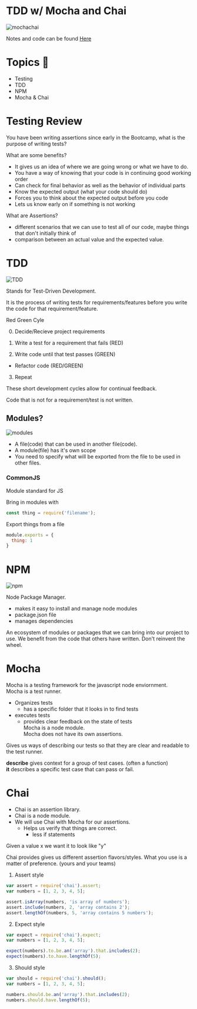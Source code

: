 # TDD w/ Mocha and Chai
![mochachai](https://raw.githubusercontent.com/tborsa/lectures/master/week2/day1/assets/mochachai.gif)

Notes and code can be found [Here](https://github.com/tborsa/lectures/tree/master/week2/day1)

# Topics 📢
- Testing
- TDD
- NPM
- Mocha & Chai


# Testing Review

You have been writing assertions since early in the Bootcamp, what is the purpose of writing tests?

What are some benefits?

- It gives us an idea of where we are going wrong or what we have to do.
- You have a way of knowing that your code is in continuing good working order
- Can check for final behavior as well as the behavior of individual parts
- Know the expected output (what your code should do)
- Forces you to think about the expected output before you code
- Lets us know early on if something is not working

What are Assertions?

- different scenarios that we can use to test all of our code, maybe things that don't initially think of
- comparison between an actual value and the expected value. 


# TDD

![TDD](https://raw.githubusercontent.com/tborsa/lectures/master/week2/day1/assets/TDD.png)

Stands for Test-Driven Development. 

It is the process of writing tests for requirements/features before you write the code for that requirement/feature. 

Red Green Cyle

0. Decide/Recieve project requirements

1. Write a test for a requirement that fails (RED)  
2. Write code until that test passes (GREEN)  
  - Refactor code (RED/GREEN)  
3. Repeat  

These short development cycles allow for continual feedback.

Code that is not for a requirement/test is not written. 

## Modules?

![modules](https://raw.githubusercontent.com/tborsa/lectures/master/week2/day1/assets/modules.png)

- A file(code) that can be used in another file(code).  
- A module(file) has it's own scope  
- You need to specify what will be exported from the file to be used in other files.  

### CommonJS

Module standard for JS

Bring in modules with

```js
const thing = require('filename');
```

Export things from a file

```js
module.exports = {
  thing: 1
}
```

# NPM  
![npm](https://raw.githubusercontent.com/tborsa/lectures/master/week2/day1/assets/npm.png)

Node Package Manager.  
- makes it easy to install and manage node modules  
- package.json file  
- manages dependencies  

An ecosystem of modules or packages that we can bring into our project to use. 
We benefit from the code that others have written. Don't reinvent the wheel. 

# Mocha

Mocha is a testing framework for the javascript node enviornment.   
Mocha is a test runner.   
  - Organizes tests  
    - has a specific folder that it looks in to find tests  
  - executes tests  
    - provides clear feedback on the state of tests  
Mocha is a node module.  
Mocha does not have its own assertions.   

Gives us ways of describing our tests so that they are clear and readable to the test runner. 

__describe__ gives context for a group of test cases. (often a function)  
__it__ describes a specific test case that can pass or fail. 


# Chai 

- Chai is an assertion library.   
- Chai is a node module.  
- We will use Chai with Mocha for our assertions.   
  - Helps us verify that things are correct.   
    - less if statements  

Given a value x we want it to look like "y"

Chai provides gives us different assertion flavors/styles. What you use is a matter of preference. (yours and your teams)

1. Assert style  
```js   
var assert = require('chai').assert;
var numbers = [1, 2, 3, 4, 5];

assert.isArray(numbers, 'is array of numbers');
assert.include(numbers, 2, 'array contains 2');
assert.lengthOf(numbers, 5, 'array contains 5 numbers');
```
2. Expect style  
```js  
var expect = require('chai').expect;
var numbers = [1, 2, 3, 4, 5];

expect(numbers).to.be.an('array').that.includes(2);
expect(numbers).to.have.lengthOf(5);
```
3. Should style  
```js 
var should = require('chai').should();
var numbers = [1, 2, 3, 4, 5];

numbers.should.be.an('array').that.includes(2);
numbers.should.have.lengthOf(5);
```

